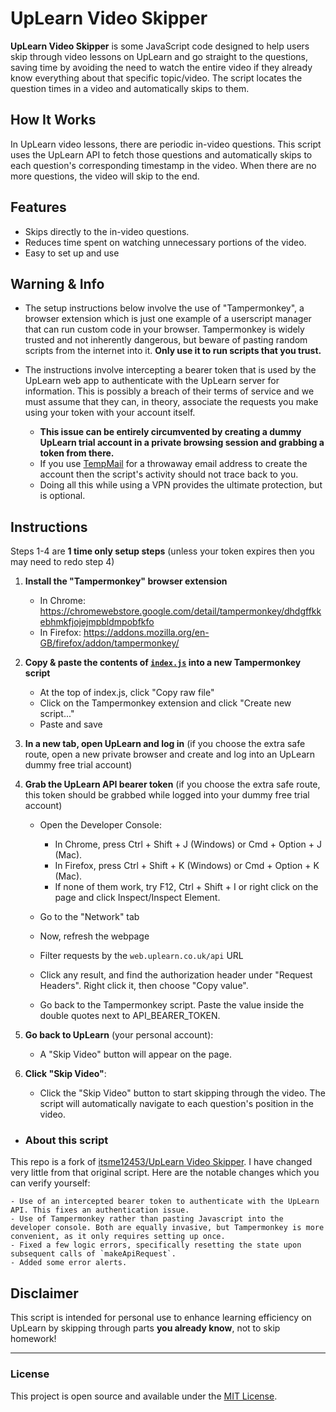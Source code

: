 # UpLearn Video Skipper

**UpLearn Video Skipper** is some JavaScript code designed to help users skip through video lessons on UpLearn and go straight to the questions, saving time by avoiding the need to watch the entire video if they already know everything about that specific topic/video. The script locates the question times in a video and automatically skips to them.

## How It Works

In UpLearn video lessons, there are periodic in-video questions. This script uses the UpLearn API to fetch those questions and automatically skips to each question's corresponding timestamp in the video. When there are no more questions, the video will skip to the end.

## Features
- Skips directly to the in-video questions.
- Reduces time spent on watching unnecessary portions of the video.
- Easy to set up and use

## Warning & Info

- The setup instructions below involve the use of "Tampermonkey", a browser extension which is just one example of a userscript manager that can run custom code in your browser. Tampermonkey is widely trusted and not inherently dangerous, but beware of pasting random scripts from the internet into it. **Only use it to run scripts that you trust.**

- The instructions involve intercepting a bearer token that is used by the UpLearn web app to authenticate with the UpLearn server for information. This is possibly a breach of their terms of service and we must assume that they can, in theory, associate the requests you make using your token with your account itself.
  - **This issue can be entirely circumvented by creating a dummy UpLearn trial account in a private browsing session and grabbing a token from there.**
  - If you use [TempMail](https://temp-mail.org/) for a throwaway email address to create the account then the script's activity should not trace back to you.
  - Doing all this while using a VPN provides the ultimate protection, but is optional. 

## Instructions

Steps 1-4 are **1 time only setup steps** (unless your token expires then you may need to redo step 4)

1. **Install the "Tampermonkey" browser extension**

    - In Chrome: https://chromewebstore.google.com/detail/tampermonkey/dhdgffkkebhmkfjojejmpbldmpobfkfo
    - In Firefox: https://addons.mozilla.org/en-GB/firefox/addon/tampermonkey/

2. **Copy & paste the contents of [`index.js`](https://github.com/jumbo1631/UpLearn-Video-Skipper/blob/b3ca9fc3e373559ad8f351ab4676b2c098cc8fa8/index.js) into a new Tampermonkey script**

    - At the top of index.js, click "Copy raw file"
    - Click on the Tampermonkey extension and click "Create new script..."
    - Paste and save

3. **In a new tab, open UpLearn and log in** (if you choose the extra safe route, open a new private browser and create and log into an UpLearn dummy free trial account) 

4. **Grab the UpLearn API bearer token** (if you choose the extra safe route, this token should be grabbed while logged into your dummy free trial account) 

    - Open the Developer Console:
        - In Chrome, press Ctrl + Shift + J (Windows) or Cmd + Option + J (Mac).
        - In Firefox, press Ctrl + Shift + K (Windows) or Cmd + Option + K (Mac).
        - If none of them work, try F12, Ctrl + Shift + I or right click on the page and click Inspect/Inspect Element.

    - Go to the "Network" tab
    - Now, refresh the webpage
    - Filter requests by the `web.uplearn.co.uk/api` URL
    - Click any result, and find the authorization header under "Request Headers". Right click it, then choose "Copy value".
    - Go back to the Tampermonkey script. Paste the value inside the double quotes next to API_BEARER_TOKEN.

5. **Go back to UpLearn** (your personal account):
    - A "Skip Video" button will appear on the page.

6. **Click "Skip Video"**:
    - Click the "Skip Video" button to start skipping through the video. The script will automatically navigate to each question's position in the video.

- ### About this script

This repo is a fork of [itsme12453/UpLearn Video Skipper](https://github.com/itsme12453/UpLearn-Video-Skipper). I have changed very little from that original script. Here are the notable changes which you can verify yourself:

    - Use of an intercepted bearer token to authenticate with the UpLearn API. This fixes an authentication issue.
    - Use of Tampermonkey rather than pasting Javascript into the developer console. Both are equally invasive, but Tampermonkey is more convenient, as it only requires setting up once.
    - Fixed a few logic errors, specifically resetting the state upon subsequent calls of `makeApiRequest`.
    - Added some error alerts.

## Disclaimer

This script is intended for personal use to enhance learning efficiency on UpLearn by skipping through parts **you already know**, not to skip homework!

---

### License

This project is open source and available under the [MIT License](LICENSE).
